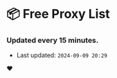 # :package: Free Proxy List
### Updated every 15 minutes.

- Last updated: `2024-09-09 20:29`

:heart:
